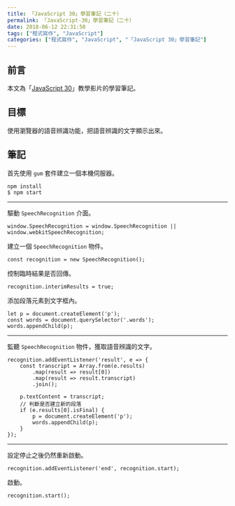 ```yaml
---
title: 「JavaScript 30」學習筆記（二十）
permalink: 「JavaScript-30」學習筆記（二十）
date: 2018-06-12 22:31:50
tags: ["程式寫作", "JavaScript"]
categories: ["程式寫作", "JavaScript", "「JavaScript 30」學習筆記"]
---
```


## 前言

本文為「[JavaScript 30](https://javascript30.com/)」教學影片的學習筆記。

## 目標

使用瀏覽器的語音辨識功能，把語音辨識的文字顯示出來。

## 筆記

首先使用 `gum` 套件建立一個本機伺服器。

```CMD
npm install
$ npm start
```

---

驅動 `SpeechRecognition` 介面。

```JS
window.SpeechRecognition = window.SpeechRecognition || window.webkitSpeechRecognition;
```

建立一個 `SpeechRecognition` 物件。

```JS
const recognition = new SpeechRecognition();
```

控制臨時結果是否回傳。

```JS
recognition.interimResults = true;
```

添加段落元素到文字框內。

```JS
let p = document.createElement('p');
const words = document.querySelector('.words');
words.appendChild(p);
```

---

監聽 `SpeechRecognition` 物件，獲取語音辨識的文字。

```JS
recognition.addEventListener('result', e => {
    const transcript = Array.from(e.results)
        .map(result => result[0])
        .map(result => result.transcript)
        .join();

    p.textContent = transcript;
    // 判斷是否建立新的段落
    if (e.results[0].isFinal) {
        p = document.createElement('p');
        words.appendChild(p);
    }
});
```

---

設定停止之後仍然重新啟動。

```JS
recognition.addEventListener('end', recognition.start);
```

啟動。

```JS
recognition.start();
```
